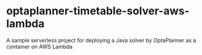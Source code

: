 # optaplanner-timetable-solver-aws-lambda
A sample serverless project for deploying a Java solver by OptaPlanner as a container on AWS Lambda
